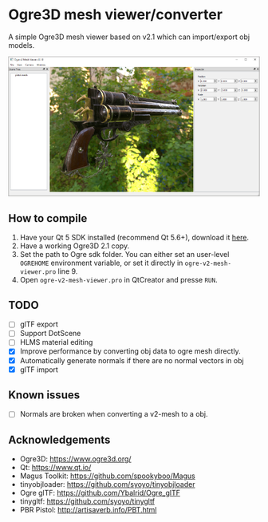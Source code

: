 # Ogre3D mesh viewer/converter

A simple Ogre3D mesh viewer based on v2.1 which can import/export obj models.

![screenshot](images/screenshot.png)

## How to compile

1. Have your Qt 5 SDK installed (recommend Qt 5.6+), download it [here][0].
2. Have a working Ogre3D 2.1 copy.
3. Set the path to Ogre sdk folder. You can either set an user-level `OGREHOME` environment variable, or set it directly in `ogre-v2-mesh-viewer.pro` line 9.
4. Open `ogre-v2-mesh-viewer.pro` in QtCreator and presse `RUN`.

[0]: https://www.qt.io/download-qt-installer "Qt download"

## TODO

- [ ] glTF export
- [ ] Support DotScene
- [ ] HLMS material editing
- [x] Improve performance by converting obj data to ogre mesh directly.
- [x] Automatically generate normals if there are no normal vectors in obj
- [x] glTF import

## Known issues

- [ ] Normals are broken when converting a v2-mesh to a obj.

## Acknowledgements

- Ogre3D: <https://www.ogre3d.org/>
- Qt: <https://www.qt.io/>
- Magus Toolkit: <https://github.com/spookyboo/Magus>
- tinyobjloader: <https://github.com/syoyo/tinyobjloader>
- Ogre glTF: <https://github.com/Ybalrid/Ogre_glTF>
- tinygltf: <https://github.com/syoyo/tinygltf>
- PBR Pistol: <http://artisaverb.info/PBT.html>
